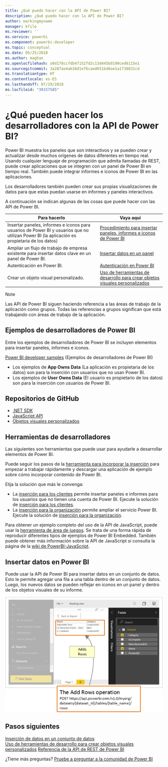```yaml
---
title: ¿Qué puedo hacer con la API de Power BI?
description: ¿Qué puedo hacer con la API de Power BI?
author: markingmyname
manager: kfile
ms.reviewer: ''
ms.service: powerbi
ms.component: powerbi-developer
ms.topic: conceptual
ms.date: 05/25/2018
ms.author: maghan
ms.openlocfilehash: a9d178ccfdb47152fd2c13d445b9190ced6115e1
ms.sourcegitcommit: 3a287ae4ab16d1e76caed651bd8ae1a1738831cd
ms.translationtype: HT
ms.contentlocale: es-ES
ms.lasthandoff: 07/19/2018
ms.locfileid: "39157585"
---
```

# <a name="what-can-developers-do-with-the-power-bi-api"></a>¿Qué pueden hacer los desarrolladores con la API de Power BI?
Power BI muestra los paneles que son interactivos y se pueden crear y actualizar desde muchos orígenes de datos diferentes en tiempo real. Usando cualquier lenguaje de programación que admita llamadas de REST, puede crear aplicaciones que se integren con un panel de Power BI en tiempo real. También puede integrar informes e iconos de Power BI en las aplicaciones.

Los desarrolladores también pueden crear sus propias visualizaciones de datos para que estas puedan usarse en informes y paneles interactivos. 

A continuación se indican algunas de las cosas que puede hacer con las API de Power BI.

| **Para hacerlo** | **Vaya aquí** |
| --- | --- |
| Insertar paneles, informes e iconos para usuarios de Power BI y usuarios que no utilizan Power BI (la aplicación es propietaria de los datos) |[Procedimiento para insertar paneles, informes e iconos de Power BI](embedding-content.md) |
| Ampliar un flujo de trabajo de empresa existente para insertar datos clave en un panel de Power BI. |[Insertar datos en un panel](walkthrough-push-data.md) |
| Autenticación en Power BI. |[Autenticación en Power BI](get-azuread-access-token.md) |
| Crear un objeto visual personalizado. |[Uso de herramientas de desarrollo para crear objetos visuales personalizados](../service-custom-visuals-getting-started-with-developer-tools.md) |

> [!NOTE]
> Las API de Power BI siguen haciendo referencia a las áreas de trabajo de la aplicación como grupos. Todas las referencias a grupos significan que está trabajando con áreas de trabajo de la aplicación.
> 
> 

## <a name="power-bi-developer-samples"></a>Ejemplos de desarrolladores de Power BI
Entre los ejemplos de desarrolladores de Power BI se incluyen elementos para insertar paneles, informes e iconos.

[Power BI developer samples](https://github.com/Microsoft/PowerBI-Developer-Samples) (Ejemplos de desarrolladores de Power BI)

* Los ejemplos de **App Owns Data** (La aplicación es propietaria de los datos) son para la inserción con usuarios que no usan Power BI.
* Los ejemplos de **User Owns Data** (El usuario es propietario de los datos) son para la inserción con usuarios de Power BI.

## <a name="github-repositories"></a>Repositorios de GitHub
* [.NET SDK](https://github.com/Microsoft/PowerBI-CSharp)
* [JavaScript API](https://github.com/Microsoft/PowerBI-JavaScript)
* [Objetos visuales personalizados](https://github.com/Microsoft/PowerBI-visuals)

## <a name="developer-tools"></a>Herramientas de desarrolladores
Las siguientes son herramientas que puede usar para ayudarle a desarrollar elementos de Power BI.

Puede seguir los pasos de la [herramienta para incorporar la inserción](https://aka.ms/embedsetup) para empezar a trabajar rápidamente y descargar una aplicación de ejemplo sobre cómo incorporar contenido de Power BI.

Elija la solución que más le convenga:
* La [inserción para los clientes](embedding.md#embedding-for-your-customers) permite insertar paneles e informes para los usuarios que no tienen una cuenta de Power BI. Ejecute la solución de [inserción para los clientes](https://aka.ms/embedsetup/AppOwnsData).
* La [inserción para la organización](embedding.md#embedding-for-your-organization) permite ampliar el servicio Power BI. Ejecute la solución de [inserción para la organización](https://aka.ms/embedsetup/UserOwnsData).

Para obtener un ejemplo completo del uso de la API de JavaScript, puede usar la [herramienta de área de juegos](https://microsoft.github.io/PowerBI-JavaScript/demo). Se trata de una forma rápida de reproducir diferentes tipos de ejemplos de Power BI Embedded. También puede obtener más información sobre la API de JavaScript si consulta la página de la [wiki de PowerBI-JavaScript](https://github.com/Microsoft/powerbi-javascript/wiki).

## <a name="push-data-into-power-bi"></a>Insertar datos en Power BI
Puede usar la API de Power BI para insertar datos en un conjunto de datos. Esto le permite agregar una fila a una tabla dentro de un conjunto de datos. Luego, los nuevos datos se pueden reflejar en iconos en un panel y dentro de los objetos visuales de su informe.

![Ejemplo de inserción de datos](media/what-can-you-do/powerbi-push-data.png)

## <a name="next-steps"></a>Pasos siguientes
[Inserción de datos en un conjunto de datos](walkthrough-push-data.md)  
[Uso de herramientas de desarrollo para crear objetos visuales personalizados](../service-custom-visuals-getting-started-with-developer-tools.md) 
[Referencia de la API de REST de Power BI](https://docs.microsoft.com/rest/api/power-bi/)  

¿Tiene más preguntas? [Pruebe a preguntar a la comunidad de Power BI](http://community.powerbi.com/)
